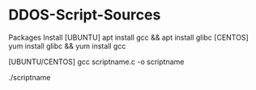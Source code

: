 # DDOS-Script-Sources


Packages Install [UBUNTU] apt install gcc && apt install glibc [CENTOS] yum install glibc && yum install gcc

[UBUNTU/CENTOS] gcc scriptname.c -o scriptname

./scriptname
